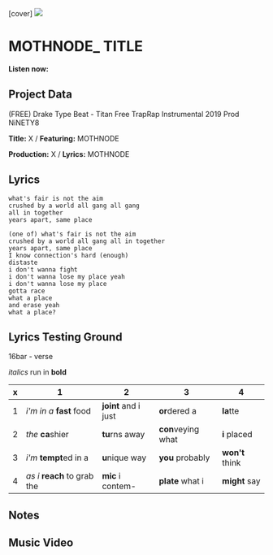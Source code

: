 [cover] ![](57175019_319474918741616_8502199518755923887_n.jpg)

# MOTHNODE_ TITLE

**Listen now:** 

## Project Data

(FREE) Drake Type Beat - Titan  Free TrapRap Instrumental 2019 Prod NiNETY8


**Title:** X / **Featuring:** MOTHNODE

**Production:** X / **Lyrics:** MOTHNODE

## Lyrics

```
what's fair is not the aim
crushed by a world all gang all gang
all in together
years apart, same place

(one of) what's fair is not the aim
crushed by a world all gang all in together
years apart, same place
I know connection's hard (enough)
distaste
i don't wanna fight
i don't wanna lose my place yeah
i don't wanna lose my place
gotta race
what a place
and erase yeah
what a place?

```

## Lyrics Testing Ground

16bar - verse

*italics* run in
**bold**

| x | 1 | 2 | 3 | 4 |
|---|---|---|---|---|
| 1 | *i'm in a* **fast** food | **joint** and i just  | **or**dered a  | **la**tte  |
| 2 | *the* **ca**shier | **tu**rns away  |  **con**veying what |  **i** placed |
| 3 | *i'm* **tempt**ed in a | **u**nique way  |  **you** probably |  **won't** think |
| 4 | *as i* **reach** to grab the |  **mic** i contem-  | **plate** what i | **might** say |

## Notes

## Music Video
